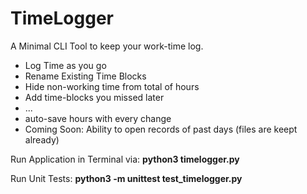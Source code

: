 # TimeLogger
A Minimal CLI Tool to keep your work-time log.
- Log Time as you go
- Rename Existing Time Blocks
- Hide non-working time from total of hours
- Add time-blocks you missed later
- ...
- auto-save hours with every change
- Coming Soon: Ability to open records of past days (files are keept already)


Run Application in Terminal via:
**python3 timelogger.py**

Run Unit Tests:
**python3 -m unittest test_timelogger.py**
